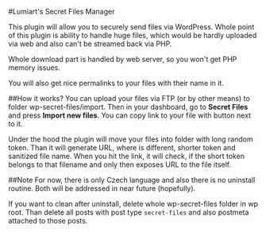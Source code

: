 #Lumiart's Secret Files Manager

This plugin will allow you to securely send files via WordPress. Whole point of this plugin is ability to handle huge files, which would be hardly uploaded via web and also can't be streamed back via PHP.

Whole download part is handled by web server, so you won't get PHP memory issues.

You will also get nice permalinks to your files with their name in it.

##How it works?
You can upload your files via FTP (or by other means) to folder wp-secret-files/import. Then in your dashboard, go to **Secret Files** and press **Import new files**. You can copy link to your file with button next to it.

Under the hood the plugin will move your files into folder with long random token. Than it will generate URL, where is different, shorter token and sanitized file name. When you hit the link, it will check, if the short token belongs to that filename and only then exposes URL to the file itself.

##Note
For now, there is only Czech language and also there is no uninstall routine. Both will be addressed in near future (hopefully).

If you want to clean after uninstall, delete whole wp-secret-files folder in wp root. Than delete all posts with post type `secret-files` and also postmeta attached to those posts.
